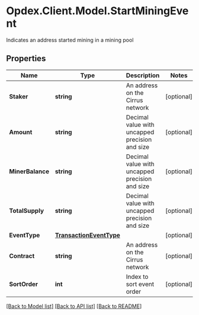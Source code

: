 # Opdex.Client.Model.StartMiningEvent
Indicates an address started mining in a mining pool

## Properties

Name | Type | Description | Notes
------------ | ------------- | ------------- | -------------
**Staker** | **string** | An address on the Cirrus network | [optional] 
**Amount** | **string** | Decimal value with uncapped precision and size | [optional] 
**MinerBalance** | **string** | Decimal value with uncapped precision and size | [optional] 
**TotalSupply** | **string** | Decimal value with uncapped precision and size | [optional] 
**EventType** | [**TransactionEventType**](TransactionEventType.md) |  | [optional] 
**Contract** | **string** | An address on the Cirrus network | [optional] 
**SortOrder** | **int** | Index to sort event order | [optional] 

[[Back to Model list]](../README.md#documentation-for-models) [[Back to API list]](../README.md#documentation-for-api-endpoints) [[Back to README]](../README.md)

